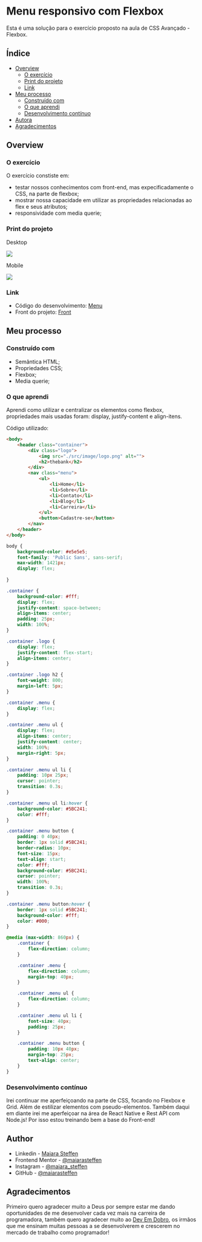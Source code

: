 # Menu responsivo com Flexbox 


Esta é uma solução para o exercício proposto na aula de CSS Avançado - Flexbox. 

## Índice

- [Overview](#overview)
  - [O exercício](#o-exercicio)
  - [Print do projeto](#print-do-projeto)
  - [Link](#link)
- [Meu processo](#meu-processo)
  - [Construído com](#construido-com)
  - [O que aprendi](#o-que-aprendi)
  - [Desenvolvimento contínuo](#desenvolviment-continuo)
- [Autora](#autora)
- [Agradecimentos](#agradecimentos)

## Overview

### O exercício

O exercício constiste em:

- testar nossos conhecimentos com front-end, mas expecificadamente o CSS, na parte de flexbox;
- mostrar nossa capacidade em utilizar as propriedades relacionadas ao flex e seus atributos;
- responsividade com media querie;

### Print do projeto

Desktop

![](./src/image/print.png) 

Mobile

![](./src/image/print-mobile.png) 

### Link

- Código do desenvolvimento: [Menu](https://github.com/maiarasteffen/menu-flexbox)
- Front do projeto: [Front]()

## Meu processo

### Construído com

- Semântica HTML;
- Propriedades CSS;
- Flexbox;
- Media querie;

### O que aprendi

Aprendi como utilizar e centralizar os elementos como flexbox, propriedades mais usadas foram: display, justify-content e align-itens.

Código utilizado:

```html
<body>
    <header class="container">
        <div class="logo">
            <img src="./src/image/logo.png" alt="">
            <h2>thebank</h2>
        </div>
        <nav class="menu">
            <ul>
                <li>Home</li>
                <li>Sobre</li>
                <li>Contato</li>
                <li>Blog</li>
                <li>Carreira</li>
            </ul>
            <button>Cadastre-se</button>
        </nav>
    </header>
</body>
```
```css
body {
    background-color: #e5e5e5;
    font-family: 'Public Sans', sans-serif;
    max-width: 1421px;
    display: flex;
    
}

.container {
    background-color: #fff;
    display: flex;
    justify-content: space-between;
    align-items: center;
    padding: 25px;
    width: 100%;
}

.container .logo {
    display: flex;
    justify-content: flex-start;
    align-items: center;
}

.container .logo h2 {
    font-weight: 800;
    margin-left: 5px;
}

.container .menu {
    display: flex;
}

.container .menu ul {
    display: flex;
    align-items: center;
    justify-content: center;
    width: 100%;
    margin-right: 5px;
}

.container .menu ul li {
    padding: 10px 25px;
    cursor: pointer;
    transition: 0.3s;
}

.container .menu ul li:hover {
    background-color: #5BC241;
    color: #fff;
}

.container .menu button {
    padding: 0 40px;
    border: 1px solid #5BC241;
    border-radius: 10px;
    font-size: 15px;
    text-align: start;
    color: #fff;
    background-color: #5BC241;
    cursor: pointer;
    width: 100%;
    transition: 0.3s;
}

.container .menu button:hover {
    border: 1px solid #5BC241;
    background-color: #fff;
    color: #000;
}

@media (max-width: 860px) {
    .container {
        flex-direction: column;
    }

    .container .menu {
        flex-direction: column;
        margin-top: 40px;
    }

    .container .menu ul {
        flex-direction: column;
    }

    .container .menu ul li {
        font-size: 40px;
        padding: 25px;
    }

    .container .menu button {
        padding: 10px 40px;
        margin-top: 25px;
        text-align: center;
    }
}


```

### Desenvolvimento contínuo

Irei continuar me aperfeiçoando na parte de CSS, focando no Flexbox e Grid. Além de estilizar elementos com pseudo-elementos. Também daqui em diante irei me aperfeiçoar na área de React Native e Rest API com Node.js! Por isso estou treinando bem a base do Front-end!

## Author

- Linkedin - [Maiara Steffen](https://www.linkedin.com/in/maiara-steffen/)
- Frontend Mentor - [@maiarasteffen](https://www.frontendmentor.io/profile/maiarasteffen)
- Instagram - [@maiara_steffen](https://www.instagram.com/maiara_steffen/)
- GitHub - [@maiarasteffen](https://github.com/maiarasteffen/)

## Agradecimentos

Primeiro quero agradecer muito a Deus por sempre estar me dando oportunidades de me desenvolver cada vez mais na carreira de programadora, também quero agradecer muito ao [Dev Em Dobro](https://www.instagram.com/devemdobro/), os irmãos que me ensinam muitas pessoas a se desenvolverem e crescerem no mercado de trabalho como programador!